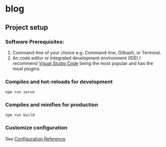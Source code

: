 # blog

## Project setup
### Software Prerequisites:
<ol>
<li> Command-line of your choice e.g. Command-line, Gitbash, or Terminal.
<li> An code editor or Integrated development environment (IDE) I recommend <a href="https://code.visualstudio.com/">Visual Studio Code</a> being the most popular and has the most plugins.
</ol>

###

### Compiles and hot-reloads for development
```
npm run serve
```

### Compiles and minifies for production
```
npm run build
```

### Customize configuration
See [Configuration Reference](https://cli.vuejs.org/config/).


[Visual Studio Code]: https://code.visualstudio.com/